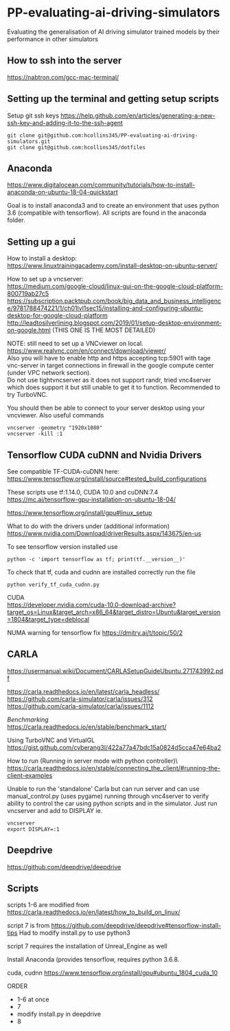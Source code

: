 # PP-evaluating-ai-driving-simulators
Evaluating the generalisation of AI driving simulator trained models by their performance in other simulators

## How to ssh into the server
https://nabtron.com/gcc-mac-terminal/

## Setting up the terminal and getting setup scripts
Setup git ssh keys 
https://help.github.com/en/articles/generating-a-new-ssh-key-and-adding-it-to-the-ssh-agent

```
git clone git@github.com:hcollins345/PP-evaluating-ai-driving-simulators.git
git clone git@github.com:hcollins345/dotfiles
```

## Anaconda
https://www.digitalocean.com/community/tutorials/how-to-install-anaconda-on-ubuntu-18-04-quickstart

Goal is to install anaconda3 and to create an environment that uses python 3.6 (compatible with tensorflow).
All scripts are found in the anaconda folder. 

## Setting up a gui
How to install a desktop:\
https://www.linuxtrainingacademy.com/install-desktop-on-ubuntu-server/

How to set up a vncserver:\
https://medium.com/google-cloud/linux-gui-on-the-google-cloud-platform-800719ab27c5  
https://subscription.packtpub.com/book/big_data_and_business_intelligence/9781788474221/1/ch01lvl1sec15/installing-and-configuring-ubuntu-desktop-for-google-cloud-platform  
http://leadtosilverlining.blogspot.com/2019/01/setup-desktop-environment-on-google.html (THIS ONE IS THE MOST DETAILED)

NOTE: still need to set up a VNCviewer on local.\
https://www.realvnc.com/en/connect/download/viewer/  
Also you will have to enable http and https accepting tcp:5901 with tage vnc-server in target connections in firewall in the google compute center (under VPC network section).\
Do not use tightvncserver as it does not support randr, tried vnc4server which does support it but still unable to get it to function. Recommended to try TurboVNC.

You should then be able to connect to your server desktop using your vncviewer.
Also useful commands
```
vncserver -geometry "1920x1080"
vncserver -kill :1
```

## Tensorflow CUDA cuDNN and Nvidia Drivers
See compatible TF-CUDA-cuDNN here:\
https://www.tensorflow.org/install/source#tested_build_configurations

These scripts use tf:1.14.0, CUDA 10.0 and cuDNN:7.4
https://mc.ai/tensorflow-gpu-installation-on-ubuntu-18-04/

https://www.tensorflow.org/install/gpu#linux_setup

What to do with the drivers under (additional information)\
https://www.nvidia.com/Download/driverResults.aspx/143675/en-us

To see tensorflow version installed use
```
python -c 'import tensorflow as tf; print(tf.__version__)'
```

To check that tf, cuda and cudnn are installed correctly run the file
```
python verify_tf_cuda_cudnn.py
```

CUDA\
https://developer.nvidia.com/cuda-10.0-download-archive?target_os=Linux&target_arch=x86_64&target_distro=Ubuntu&target_version=1804&target_type=deblocal

NUMA warning for tensorflow fix
https://dmitry.ai/t/topic/50/2

## CARLA
https://usermanual.wiki/Document/CARLASetupGuideUbuntu.271743992.pdf

https://carla.readthedocs.io/en/latest/carla_headless/  
https://github.com/carla-simulator/carla/issues/312  
https://github.com/carla-simulator/carla/issues/1112  

*Benchmarking*\
https://carla.readthedocs.io/en/stable/benchmark_start/

Using TurboVNC and VirtualGL\
https://gist.github.com/cyberang3l/422a77a47bdc15a0824d5cca47e64ba2

How to run (Running in server mode with python controller)\ 
https://carla.readthedocs.io/en/stable/connecting_the_client/#running-the-client-examples

Unable to run the 'standalone' Carla but can run server and can use manual_control.py (uses pygame) running through vnc4server to verify ability to control the car using python scripts and in the simulator. Just run vncserver and add to DISPLAY ie.
```
vncserver
export DISPLAY=:1
```


## Deepdrive

https://github.com/deepdrive/deepdrive




## Scripts

scripts 1-6 are modified from
https://carla.readthedocs.io/en/latest/how_to_build_on_linux/

script 7 is from 
https://github.com/deepdrive/deepdrive#tensorflow-install-tips
Had to modify install.py to use python3

script 7 requires the installation of Unreal_Engine as well

Install Anaconda (provides tensorflow, requires python 3.6.8.

cuda, cudnn https://www.tensorflow.org/install/gpu#ubuntu_1804_cuda_10

ORDER
- 1-6 at once
- 7
- modify install.py in deepdrive
- 8

